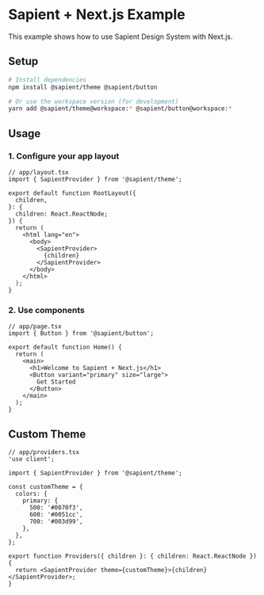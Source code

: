 # Sapient + Next.js Example

This example shows how to use Sapient Design System with Next.js.

## Setup

```bash
# Install dependencies
npm install @sapient/theme @sapient/button

# Or use the workspace version (for development)
yarn add @sapient/theme@workspace:* @sapient/button@workspace:*
```

## Usage

### 1. Configure your app layout

```tsx
// app/layout.tsx
import { SapientProvider } from '@sapient/theme';

export default function RootLayout({
  children,
}: {
  children: React.ReactNode;
}) {
  return (
    <html lang="en">
      <body>
        <SapientProvider>
          {children}
        </SapientProvider>
      </body>
    </html>
  );
}
```

### 2. Use components

```tsx
// app/page.tsx
import { Button } from '@sapient/button';

export default function Home() {
  return (
    <main>
      <h1>Welcome to Sapient + Next.js</h1>
      <Button variant="primary" size="large">
        Get Started
      </Button>
    </main>
  );
}
```

## Custom Theme

```tsx
// app/providers.tsx
'use client';

import { SapientProvider } from '@sapient/theme';

const customTheme = {
  colors: {
    primary: {
      500: '#0070f3',
      600: '#0051cc',
      700: '#003d99',
    },
  },
};

export function Providers({ children }: { children: React.ReactNode }) {
  return <SapientProvider theme={customTheme}>{children}</SapientProvider>;
}
```
